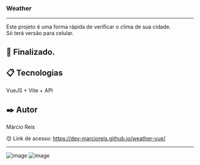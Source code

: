 ### Weather

---

Este projeto é uma forma rápida de verificar o clima de sua cidade.<br>
Só terá versão para celular.

## 🚀 Finalizado.

## 📋 Tecnologias
VueJS + Vite + API

## ✒️ Autor
Márcio Reis

😊 Link de acesso: https://dev-marcioreis.github.io/weather-vue/

---
![image](https://user-images.githubusercontent.com/122680054/235311507-8fb88b49-2202-4dcc-bb00-c6b01c6c7dbd.png)
![image](https://user-images.githubusercontent.com/122680054/235311615-0612edc2-459b-459f-997f-102392be6c86.png)

